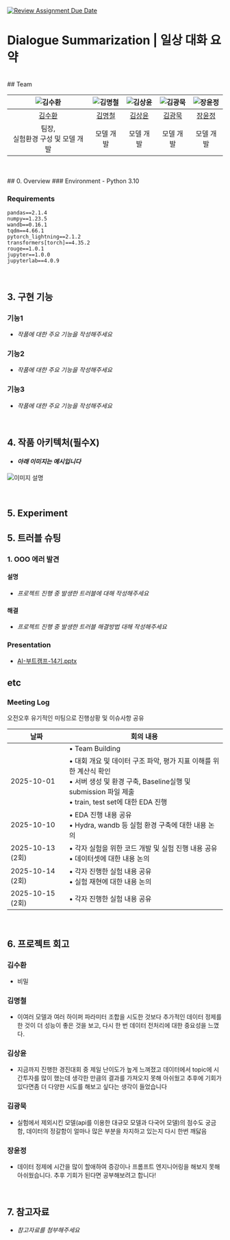 [![Review Assignment Due Date](https://classroom.github.com/assets/deadline-readme-button-22041afd0340ce965d47ae6ef1cefeee28c7c493a6346c4f15d667ab976d596c.svg)](https://classroom.github.com/a/HS6nBbT4)
# Dialogue Summarization | 일상 대화 요약
<br>
## Team

| ![김수환](https://github.com/user-attachments/assets/bfe05d23-81d0-4409-aca9-b1bb1fb5107f) | ![김명철](https://github.com/user-attachments/assets/0c545d12-539f-419d-816a-a0e4263cc0b2) | ![김상윤](https://github.com/user-attachments/assets/5bd23640-3d34-4292-bc81-e202136a1b6f) | ![김광묵](https://github.com/user-attachments/assets/5aee2fa3-df3c-4183-a780-f2028ad613ca) | ![장윤정](https://github.com/user-attachments/assets/bee0c0c4-ae06-4477-8ea6-a3cdaf2b00f8) |
| :--------------------------------------------------------------: | :--------------------------------------------------------------: | :--------------------------------------------------------------: | :--------------------------------------------------------------: | :--------------------------------------------------------------: |
|            [김수환](https://github.com/suhwankimkim)             |            [김명철](https://github.com/qpwpep)             |            [김상윤](https://github.com/94KSY)             |            [김광묵](https://github.com/JackFink)             |            [장윤정](https://github.com/yjjang06)             |
|                            팀장, <br>실험환경 구성 및 모델 개발                             |                            모델 개발                             |                            모델 개발                             |                            모델 개발                             |                            모델 개발                             |

<br>

<br>
## 0. Overview
### Environment
- Python 3.10

### Requirements
```
pandas==2.1.4
numpy==1.23.5
wandb==0.16.1
tqdm==4.66.1
pytorch_lightning==2.1.2
transformers[torch]==4.35.2
rouge==1.0.1
jupyter==1.0.0
jupyterlab==4.0.9
```

<br>

## 3. 구현 기능
### 기능1
- _작품에 대한 주요 기능을 작성해주세요_
### 기능2
- _작품에 대한 주요 기능을 작성해주세요_
### 기능3
- _작품에 대한 주요 기능을 작성해주세요_

<br>

## 4. 작품 아키텍처(필수X)
- #### _아래 이미지는 예시입니다_
![이미지 설명](https://www.cadgraphics.co.kr/UPLOAD/editor/2024/07/04//2024726410gH04SyxMo3_editor_image.png)

<br>

## 5. Experiment

## 5. 트러블 슈팅
### 1. OOO 에러 발견

#### 설명
- _프로젝트 진행 중 발생한 트러블에 대해 작성해주세요_

#### 해결
- _프로젝트 진행 중 발생한 트러블 해결방법 대해 작성해주세요_

### Presentation

- [AI-부트캠프-14기.pptx]()

## etc

### Meeting Log
오전오후 유기적인 미팅으로 진행상황 및 이슈사항 공유

|날짜|회의 내용|
|-----|-----|
||• Team Building|
|2025-10-01|• 대회 개요 및 데이터 구조 파악, 평가 지표 이해를 위한 계산식 확인<br>• 서버 생성 및 환경 구축, Baseline실행 및 submission 파일 제출<br>• train, test set에 대한 EDA 진행|
|2025-10-10|• EDA 진행 내용 공유<br>• Hydra, wandb 등 실험 환경 구축에 대한 내용 논의|
|2025-10-13 (2회)|• 각자 실험을 위한 코드 개발 및 실험 진행 내용 공유<br>• 데이터셋에 대한 내용 논의|
|2025-10-14 (2회)|• 각자 진행한 실험 내용 공유<br>• 실험 재현에 대한 내용 논의|
|2025-10-15 (2회)|• 각자 진행한 실험 내용 공유|

<br>


## 6. 프로젝트 회고
### 김수환
- 비밀

### 김명철
- 이여러 모델과 여러 하이퍼 파라미터 조합을 시도한 것보다 추가적인 데이터 정제를 한 것이 더 성능이  좋은 것을 보고, 다시 한 번 데이터 전처리에 대한 중요성을 느꼈다.

### 김상윤
- 지금까지 진행한 경진대회 중 제일 난이도가 높게 느껴졌고 데이터에서 topic에 시간투자를 많이 했는데 생각한 만큼의 결과를 가져오지 못해 아쉬웠고 추후에 기회가 있다면좀 더 다양한 시도를 해보고 싶다는  생각이 들었습니다

### 김광묵
-  실험에서 제외시킨 모델(api를 이용한 대규모 모델과 다국어 모델)의 점수도 궁금함,
 데이터의 정갈함이 얼마나 많은 부분을 차지하고 있는지 다시 한번 깨닳음

### 장윤정
- 데이터 정제에 시간을 많이 할애하여 증강이나 프롬프트 엔지니어링을 해보지 못해 아쉬웠습니다. 추후 기회가 된다면 공부해보려고 합니다!
<br>

## 7. 참고자료
- _참고자료를 첨부해주세요_
